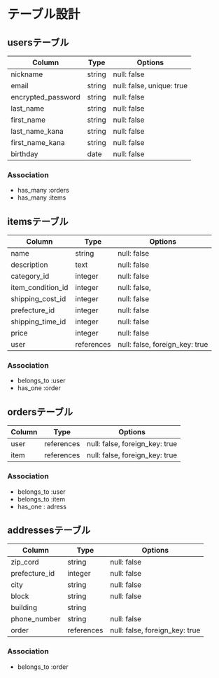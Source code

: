 # テーブル設計

## usersテーブル

| Column             | Type   | Options                       |
| ------------------ | ------ | ----------------------------- |
| nickname           | string | null: false                   |
| email              | string | null: false, unique: true     |
| encrypted_password | string | null: false                   |
| last_name          | string | null: false                   |
| first_name         | string | null: false                   |
| last_name_kana     | string | null: false                   |
| first_name_kana    | string | null: false                   |
| birthday           | date   | null: false                   |

### Association

- has_many :orders
- has_many :items

## itemsテーブル

| Column            | Type       | Options                        |
| ----------------- | ---------- | ------------------------------ |
| name              | string     | null: false                    |
| description       | text       | null: false                    |
| category_id       | integer    | null: false                    |
| item_condition_id | integer    | null: false,                   |
| shipping_cost_id  | integer    | null: false                    |
| prefecture_id     | integer    | null: false                    |
| shipping_time_id  | integer    | null: false                    |
| price             | integer    | null: false                    |
| user              | references | null: false, foreign_key: true |

### Association

- belongs_to :user
- has_one :order

## ordersテーブル

| Column    | Type       | Options                        |
| --------- | ---------- | ------------------------------ |
| user      | references | null: false, foreign_key: true |
| item      | references | null: false, foreign_key: true |

### Association

- belongs_to :user
- belongs_to :item
- has_one : adress

## addressesテーブル

| Column        | Type       | Options                        |
| ------------- | ---------- | ------------------------------ |
| zip_cord      | string     | null: false                    |
| prefecture_id | integer    | null: false                    |
| city          | string     | null: false                    |
| block         | string     | null: false                    |
| building      | string     |                                |
| phone_number  | string     | null: false                    |
| order         | references | null: false, foreign_key: true |

### Association

- belongs_to :order